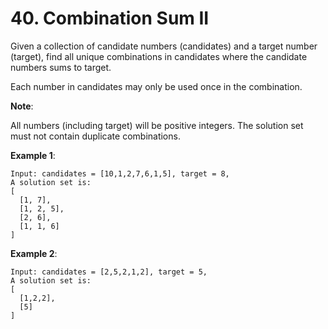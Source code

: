 # 40. Combination Sum II

Given a collection of candidate numbers (candidates)
 and a target number (target), find all unique combinations 
 in candidates where the candidate numbers sums to target.

Each number in candidates may only be used once in the 
combination.

**Note**:

All numbers (including target) will be positive integers.
The solution set must not contain duplicate combinations.

**Example 1**:
```
Input: candidates = [10,1,2,7,6,1,5], target = 8,
A solution set is:
[
  [1, 7],
  [1, 2, 5],
  [2, 6],
  [1, 1, 6]
]
```

**Example 2**:

```
Input: candidates = [2,5,2,1,2], target = 5,
A solution set is:
[
  [1,2,2],
  [5]
]
```
